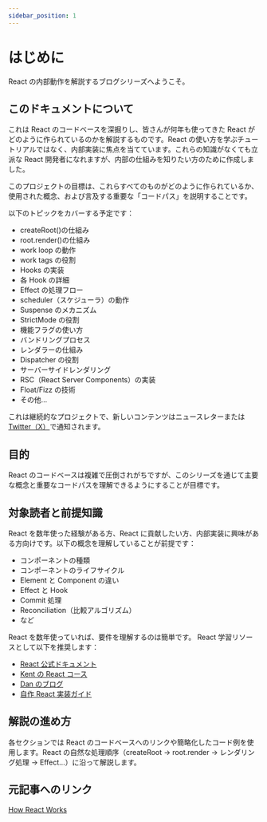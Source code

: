 ```yaml
---
sidebar_position: 1
---
```


# はじめに

React の内部動作を解説するブログシリーズへようこそ。

## このドキュメントについて

これは React のコードベースを深掘りし、皆さんが何年も使ってきた React がどのように作られているのかを解説するものです。React の使い方を学ぶチュートリアルではなく、内部実装に焦点を当てています。これらの知識がなくても立派な React 開発者になれますが、内部の仕組みを知りたい方のために作成しました。

このプロジェクトの目標は、これらすべてのものがどのように作られているか、使用された概念、および言及する重要な「コードパス」を説明することです。

以下のトピックをカバーする予定です：

- createRoot()の仕組み
- root.render()の仕組み
- work loop の動作
- work tags の役割
- Hooks の実装
- 各 Hook の詳細
- Effect の処理フロー
- scheduler（スケジューラ）の動作
- Suspense のメカニズム
- StrictMode の役割
- 機能フラグの使い方
- バンドリングプロセス
- レンダラーの仕組み
- Dispatcher の役割
- サーバーサイドレンダリング
- RSC（React Server Components）の実装
- Float/Fizz の技術
- その他...

これは継続的なプロジェクトで、新しいコンテンツはニュースレターまたは[Twitter（X）](https://twitter.com/incepterr)で通知されます。

## 目的

React のコードベースは複雑で圧倒されがちですが、このシリーズを通じて主要な概念と重要なコードパスを理解できるようにすることが目標です。

## 対象読者と前提知識

React を数年使った経験がある方、React に貢献したい方、内部実装に興味がある方向けです。以下の概念を理解していることが前提です：

- コンポーネントの種類
- コンポーネントのライフサイクル
- Element と Component の違い
- Effect と Hook
- Commit 処理
- Reconciliation（比較アルゴリズム）
- など

React を数年使っていれば、要件を理解するのは簡単です。
React 学習リソースとして以下を推奨します：

- [React 公式ドキュメント](https://react.dev/)
- [Kent の React コース](https://egghead.io/lessons/react-a-beginners-guide-to-react-introduction)
- [Dan のブログ](https://overreacted.io/)
- [自作 React 実装ガイド](https://pomb.us/build-your-own-react/)

## 解説の進め方

各セクションでは React のコードベースへのリンクや簡略化したコード例を使用します。React の自然な処理順序（createRoot → root.render → レンダリング処理 → Effect...）に沿って解説します。

## 元記事へのリンク

[How React Works](https://incepter.github.io/how-react-works/)
